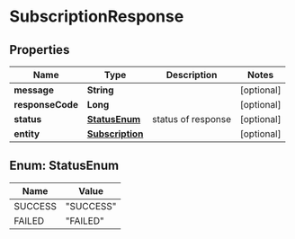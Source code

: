 

# SubscriptionResponse

## Properties

Name | Type | Description | Notes
------------ | ------------- | ------------- | -------------
**message** | **String** |  |  [optional]
**responseCode** | **Long** |  |  [optional]
**status** | [**StatusEnum**](#StatusEnum) | status of response |  [optional]
**entity** | [**Subscription**](Subscription.md) |  |  [optional]



## Enum: StatusEnum

Name | Value
---- | -----
SUCCESS | &quot;SUCCESS&quot;
FAILED | &quot;FAILED&quot;



